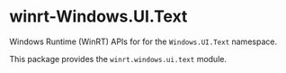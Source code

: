 <!-- warning: Please don't edit this file. It was automatically generated. -->

# winrt-Windows.UI.Text

Windows Runtime (WinRT) APIs for for the `Windows.UI.Text` namespace.

This package provides the `winrt.windows.ui.text` module.
